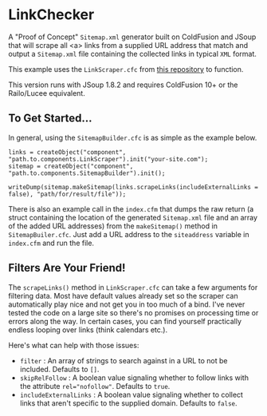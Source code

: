 LinkChecker
===========================

A "Proof of Concept" `Sitemap.xml` generator built on ColdFusion and JSoup that will scrape all &lt;a&gt; links from a supplied URL address that match and output a `Sitemap.xml` file containing the collected links in typical `XML` format.

This example uses the `LinkScraper.cfc` from [this repository](https://github.com/cfchef/Jsoup-Link-Scraper) to function.

This version runs with JSoup 1.8.2 and requires ColdFusion 10+ or the Railo/Lucee equivalent.

## To Get Started...

In general, using the `SitemapBuilder.cfc` is as simple as the example below.

```
links = createObject("component", "path.to.components.LinkScraper").init("your-site.com");
sitemap = createObject("component", "path.to.components.SitemapBuilder").init();

writeDump(sitemap.makeSitemap(links.scrapeLinks(includeExternalLinks = false), "path/for/result/file"));
```

There is also an example call in the `index.cfm` that dumps the raw return (a struct containing the location of the generated `Sitemap.xml` file and an array of the added URL addresses) from the `makeSitemap()` method in `SitemapBuiler.cfc`. Just add a URL address to the `siteaddress` variable in `index.cfm` and run the file.

## Filters Are Your Friend!

The `scrapeLinks()` method in `LinkScraper.cfc` can take a few arguments for filtering data. Most have default values already set so the scraper can automatically play nice and not get you in too much of a bind. I've never tested the code on a large site so there's no promises on processing time or errors along the way. In certain cases, you can find yourself practically endless looping over links (think calendars etc.).

Here's what can help with those issues:

- `filter` : An array of strings to search against in a URL to not be included. Defaults to `[]`.
- `skipRelFollow` : A boolean value signaling whether to follow links with the attribute `rel="nofollow"`. Defaults to `true`.
- `includeExternalLinks` : A boolean value signaling whether to collect links that aren't specific to the supplied domain. Defaults to `false`.
